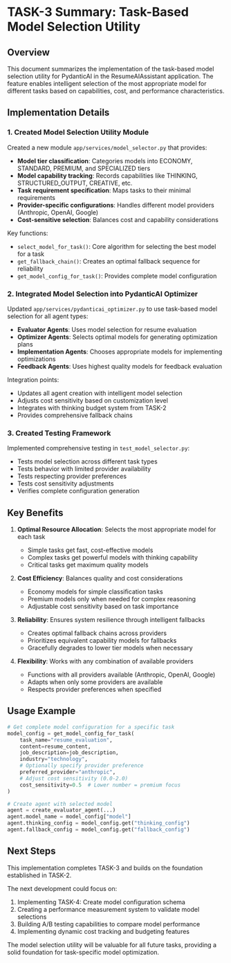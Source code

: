 # TASK-3 Summary: Task-Based Model Selection Utility

## Overview

This document summarizes the implementation of the task-based model selection utility for PydanticAI in the ResumeAIAssistant application. The feature enables intelligent selection of the most appropriate model for different tasks based on capabilities, cost, and performance characteristics.

## Implementation Details

### 1. Created Model Selection Utility Module

Created a new module `app/services/model_selector.py` that provides:

- **Model tier classification**: Categories models into ECONOMY, STANDARD, PREMIUM, and SPECIALIZED tiers
- **Model capability tracking**: Records capabilities like THINKING, STRUCTURED_OUTPUT, CREATIVE, etc.
- **Task requirement specification**: Maps tasks to their minimal requirements
- **Provider-specific configurations**: Handles different model providers (Anthropic, OpenAI, Google)
- **Cost-sensitive selection**: Balances cost and capability considerations

Key functions:
- `select_model_for_task()`: Core algorithm for selecting the best model for a task
- `get_fallback_chain()`: Creates an optimal fallback sequence for reliability
- `get_model_config_for_task()`: Provides complete model configuration

### 2. Integrated Model Selection into PydanticAI Optimizer

Updated `app/services/pydanticai_optimizer.py` to use task-based model selection for all agent types:

- **Evaluator Agents**: Uses model selection for resume evaluation
- **Optimizer Agents**: Selects optimal models for generating optimization plans
- **Implementation Agents**: Chooses appropriate models for implementing optimizations
- **Feedback Agents**: Uses highest quality models for feedback evaluation

Integration points:
- Updates all agent creation with intelligent model selection
- Adjusts cost sensitivity based on customization level
- Integrates with thinking budget system from TASK-2
- Provides comprehensive fallback chains

### 3. Created Testing Framework

Implemented comprehensive testing in `test_model_selector.py`:

- Tests model selection across different task types
- Tests behavior with limited provider availability
- Tests respecting provider preferences
- Tests cost sensitivity adjustments
- Verifies complete configuration generation

## Key Benefits

1. **Optimal Resource Allocation**: Selects the most appropriate model for each task
   - Simple tasks get fast, cost-effective models
   - Complex tasks get powerful models with thinking capability
   - Critical tasks get maximum quality models

2. **Cost Efficiency**: Balances quality and cost considerations
   - Economy models for simple classification tasks
   - Premium models only when needed for complex reasoning
   - Adjustable cost sensitivity based on task importance

3. **Reliability**: Ensures system resilience through intelligent fallbacks
   - Creates optimal fallback chains across providers
   - Prioritizes equivalent capability models for fallbacks
   - Gracefully degrades to lower tier models when necessary

4. **Flexibility**: Works with any combination of available providers
   - Functions with all providers available (Anthropic, OpenAI, Google)
   - Adapts when only some providers are available
   - Respects provider preferences when specified

## Usage Example

```python
# Get complete model configuration for a specific task
model_config = get_model_config_for_task(
    task_name="resume_evaluation",
    content=resume_content,
    job_description=job_description,
    industry="technology",
    # Optionally specify provider preference
    preferred_provider="anthropic",
    # Adjust cost sensitivity (0.0-2.0)
    cost_sensitivity=0.5  # Lower number = premium focus
)

# Create agent with selected model
agent = create_evaluator_agent(...)
agent.model_name = model_config["model"]
agent.thinking_config = model_config.get("thinking_config")
agent.fallback_config = model_config.get("fallback_config")
```

## Next Steps

This implementation completes TASK-3 and builds on the foundation established in TASK-2.

The next development could focus on:
1. Implementing TASK-4: Create model configuration schema
2. Creating a performance measurement system to validate model selections
3. Building A/B testing capabilities to compare model performance
4. Implementing dynamic cost tracking and budgeting features

The model selection utility will be valuable for all future tasks, providing a solid foundation for task-specific model optimization.